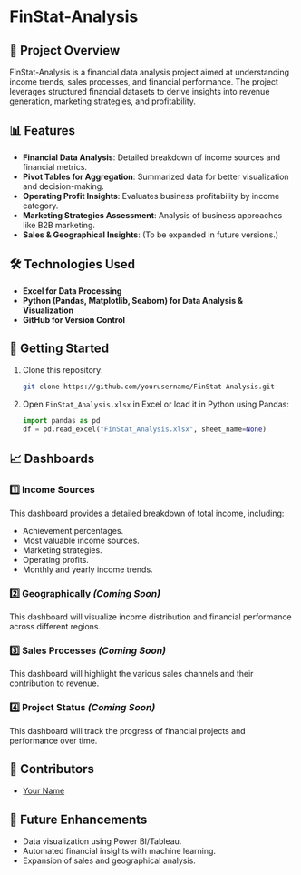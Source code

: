 # FinStat-Analysis

## 📌 Project Overview

FinStat-Analysis is a financial data analysis project aimed at understanding income trends, sales processes, and financial performance. The project leverages structured financial datasets to derive insights into revenue generation, marketing strategies, and profitability.

## 📊 Features

- **Financial Data Analysis**: Detailed breakdown of income sources and financial metrics.
- **Pivot Tables for Aggregation**: Summarized data for better visualization and decision-making.
- **Operating Profit Insights**: Evaluates business profitability by income category.
- **Marketing Strategies Assessment**: Analysis of business approaches like B2B marketing.
- **Sales & Geographical Insights**: (To be expanded in future versions.)

## 🛠 Technologies Used

- **Excel for Data Processing**
- **Python (Pandas, Matplotlib, Seaborn) for Data Analysis & Visualization**
- **GitHub for Version Control**

## 🚀 Getting Started

1. Clone this repository:
   ```sh
   git clone https://github.com/yourusername/FinStat-Analysis.git
   ```
2. Open `FinStat_Analysis.xlsx` in Excel or load it in Python using Pandas:
   ```python
   import pandas as pd
   df = pd.read_excel("FinStat_Analysis.xlsx", sheet_name=None)
   ```

## 📈 Dashboards

### 1️⃣ Income Sources

This dashboard provides a detailed breakdown of total income, including:

- Achievement percentages.
- Most valuable income sources.
- Marketing strategies.
- Operating profits.
- Monthly and yearly income trends.

### 2️⃣ Geographically _(Coming Soon)_

This dashboard will visualize income distribution and financial performance across different regions.

### 3️⃣ Sales Processes _(Coming Soon)_

This dashboard will highlight the various sales channels and their contribution to revenue.

### 4️⃣ Project Status _(Coming Soon)_

This dashboard will track the progress of financial projects and performance over time.

## 👥 Contributors

- [Your Name](https://github.com/yourusername)

## 📌 Future Enhancements

- Data visualization using Power BI/Tableau.
- Automated financial insights with machine learning.
- Expansion of sales and geographical analysis.
